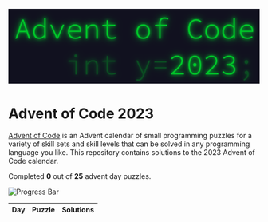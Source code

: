 <p align="center">
<img alt="Advent of Code 2023 Logo" src="docs/img/logo.png" width=600 />
</p>

# Advent of Code 2023

[Advent of Code](https://adventofcode.com) is an Advent calendar of small programming puzzles for a variety of skill sets and skill levels that can be solved in any programming language you like. This repository contains solutions to the 2023 Advent of Code calendar.

Completed **0** out of **25** advent day puzzles.

![Progress Bar](https://progress-bar.dev/0)

Day | Puzzle | Solutions
--- | --- | ---
